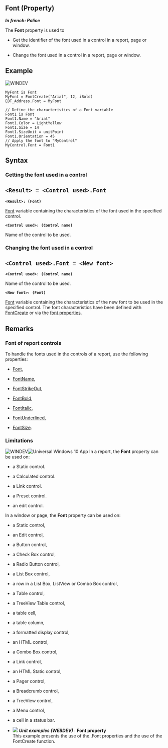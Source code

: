 


## Font (Property)

***In french: Police***
	



<a name="XUse"></a>
<a name="Use"></a>
<a name="description"></a>
The **Font** property is used to

- Get the identifier of the font used in a control in a report, page or window.

- Change the font used in a control in a report, page or window.





<a name="Example1"></a>
<a name="sample_code"></a>

## Example

![WINDEV](https://doc.pcsoft.fr/ext/images/us/WD.png) 
```wl
MyFont is Font
MyFont = FontCreate("Arial", 12, iBold)
EDT_Address.Font = MyFont
```
<a name="Example2"></a>

```wl
// Define the characteristics of a Font variable
Font1 is Font
Font1.Name = "Arial"
Font1.Color = LightYellow
Font1.Size = 14
Font1.SizeUnit = unitPoint
Font1.Orientation = 45
// Apply the font to "MyControl"
MyControl.Font = Font1
```

<a name="XSYNTAX"></a>
<a name="SYNTAX1"></a>

## Syntax

### Getting the font used in a control

`<Result> = <Control used>.Font`
---

**`<Result>: (Font)`**

[Font](../Motscles/1514045.md) variable containing the characteristics of the font used in the specified control.

**`<Control used>: (Control name)`**

Name of the control to be used.  


<a name="SYNTAX2"></a>

### Changing the font used in a control

`<Control used>.Font = <New font>`
---

**`<Control used>: (Control name)`**

Name of the control to be used.

**`<New font>: (Font)`**

[Font](../Motscles/1514045.md) variable containing the characteristics of the new font to be used in the specified control. The font characteristics have been defined with [FontCreate](../WDLang1/3060002.md) or via the [font properties](../Proprietes/2515045.md).  



<a name="NOTE0"></a>
<a name="NOTE0_1"></a>

## Remarks


### Font of report controls
<a name="font_report_controls_ELTPARAGRAPHE000103"></a>

To handle the fonts used in the controls of a report, use the following properties:

- [Font](../Motscles/1514045.md),

- [FontName](../Proprietes/2510100.md),

- [FontStrikeOut](../Proprietes/2510091.md),

- [FontBold](../Proprietes/2510103.md),

- [FontItalic](../Proprietes/2510102.md),

- [FontUnderlined](../Proprietes/2510099.md),

- [FontSize](../Proprietes/2510072.md).





<a name="NOTE0_3"></a>
<a name="NOTE0_4"></a>


### Limitations
<a name="limitations_ELTPARAGRAPHE000152"></a>

![WINDEV](https://doc.pcsoft.fr/ext/images/us/WD.png)![Universal Windows 10 App](https://doc.pcsoft.fr/ext/images/us/UNIVERSALAPP.png) In a report, the **Font** property can be used on:

- a Static control.

- a Calculated control.

- a Link control.

- a Preset control.

- an edit control.


In a window or page, the **Font** property can be used on:

- a Static control, 

- an Edit control,

- a Button control,

- a Check Box control,

- a Radio Button control, 

- a List Box control, 

- a row in a List Box, ListView or Combo Box control,

- a Table control, 

- a TreeView Table control, 

- a table cell,
	

- a table column,

- a formatted display control, 

- an HTML control,

- a Combo Box control,

- a Link control, 

- an HTML Static control, 

- a Pager control, 

- a Breadcrumb control,

- a TreeView control, 

- a Menu control,

- a cell in a status bar.





- ![](https://doc.pcsoft.fr/en-US/images/image.awp?langid=3&name=Fontproperty.gif) ***Unit examples (WEBDEV)*** : **Font property** <br>This example presents the use of the..Font properties and the use of the FontCreate function.


